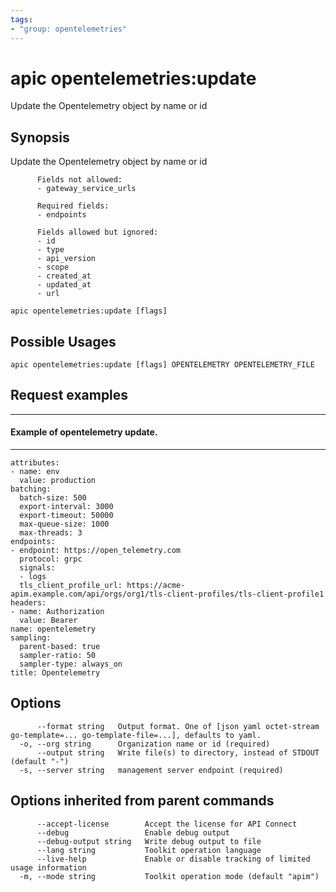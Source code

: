 ```yaml
---
tags:
- "group: opentelemetries"
---
```

# apic opentelemetries:update

Update the Opentelemetry object by name or id

## Synopsis

Update the Opentelemetry object by name or id
          
          Fields not allowed:
          - gateway_service_urls
          
          Required fields:
          - endpoints
          
          Fields allowed but ignored:
          - id
          - type
          - api_version
          - scope
          - created_at
          - updated_at
          - url

```
apic opentelemetries:update [flags]
```

## Possible Usages

```
apic opentelemetries:update [flags] OPENTELEMETRY OPENTELEMETRY_FILE
```

## Request examples

-------------------------------------
#### Example of opentelemetry update.
-------------------------------------

```
attributes:
- name: env
  value: production
batching:
  batch-size: 500
  export-interval: 3000
  export-timeout: 50000
  max-queue-size: 1000
  max-threads: 3
endpoints:
- endpoint: https://open_telemetry.com
  protocol: grpc
  signals:
  - logs
  tls_client_profile_url: https://acme-apim.example.com/api/orgs/org1/tls-client-profiles/tls-client-profile1
headers:
- name: Authorization
  value: Bearer
name: opentelemetry
sampling:
  parent-based: true
  sampler-ratio: 50
  sampler-type: always_on
title: Opentelemetry
```

## Options

```
      --format string   Output format. One of [json yaml octet-stream go-template=... go-template-file=...], defaults to yaml.
  -o, --org string      Organization name or id (required)
      --output string   Write file(s) to directory, instead of STDOUT (default "-")
  -s, --server string   management server endpoint (required)
```

## Options inherited from parent commands

```
      --accept-license        Accept the license for API Connect
      --debug                 Enable debug output
      --debug-output string   Write debug output to file
      --lang string           Toolkit operation language
      --live-help             Enable or disable tracking of limited usage information
  -m, --mode string           Toolkit operation mode (default "apim")
```
